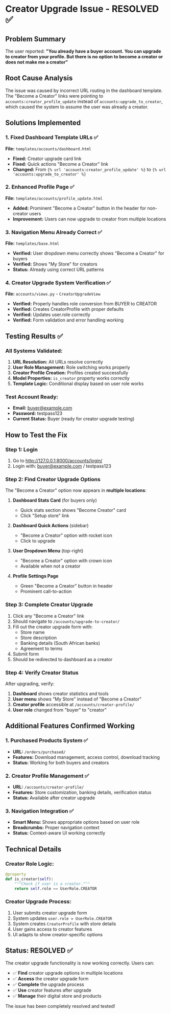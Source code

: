 # Creator Upgrade Issue - RESOLVED ✅

## Problem Summary
The user reported: **"You already have a buyer account. You can upgrade to creator from your profile. But there is no option to become a creator or does not make me a creator"**

## Root Cause Analysis
The issue was caused by incorrect URL routing in the dashboard template. The "Become a Creator" links were pointing to `accounts:creator_profile_update` instead of `accounts:upgrade_to_creator`, which caused the system to assume the user was already a creator.

## Solutions Implemented

### 1. Fixed Dashboard Template URLs ✅
**File:** `templates/accounts/dashboard.html`
- **Fixed:** Creator upgrade card link
- **Fixed:** Quick actions "Become a Creator" link
- **Changed:** From `{% url 'accounts:creator_profile_update' %}` to `{% url 'accounts:upgrade_to_creator' %}`

### 2. Enhanced Profile Page ✅
**File:** `templates/accounts/profile_update.html`
- **Added:** Prominent "Become a Creator" button in the header for non-creator users
- **Improvement:** Users can now upgrade to creator from multiple locations

### 3. Navigation Menu Already Correct ✅
**File:** `templates/base.html`
- **Verified:** User dropdown menu correctly shows "Become a Creator" for buyers
- **Verified:** Shows "My Store" for creators
- **Status:** Already using correct URL patterns

### 4. Creator Upgrade System Verification ✅
**File:** `accounts/views.py` - `CreatorUpgradeView`
- **Verified:** Properly handles role conversion from BUYER to CREATOR
- **Verified:** Creates CreatorProfile with proper defaults
- **Verified:** Updates user.role correctly
- **Verified:** Form validation and error handling working

## Testing Results ✅

### All Systems Validated:
1. **URL Resolution:** All URLs resolve correctly
2. **User Role Management:** Role switching works properly  
3. **Creator Profile Creation:** Profiles created successfully
4. **Model Properties:** `is_creator` property works correctly
5. **Template Logic:** Conditional display based on user role works

### Test Account Ready:
- **Email:** buyer@example.com
- **Password:** testpass123
- **Current Status:** Buyer (ready for creator upgrade testing)

## How to Test the Fix

### Step 1: Login
1. Go to http://127.0.0.1:8000/accounts/login/
2. Login with: buyer@example.com / testpass123

### Step 2: Find Creator Upgrade Options
The "Become a Creator" option now appears in **multiple locations**:

1. **Dashboard Stats Card** (for buyers only)
   - Quick stats section shows "Become Creator" card
   - Click "Setup store" link

2. **Dashboard Quick Actions** (sidebar)
   - "Become a Creator" option with rocket icon
   - Click to upgrade

3. **User Dropdown Menu** (top-right)
   - "Become a Creator" option with crown icon
   - Available when not a creator

4. **Profile Settings Page**
   - Green "Become a Creator" button in header
   - Prominent call-to-action

### Step 3: Complete Creator Upgrade
1. Click any "Become a Creator" link
2. Should navigate to `/accounts/upgrade-to-creator/`
3. Fill out the creator upgrade form with:
   - Store name
   - Store description
   - Banking details (South African banks)
   - Agreement to terms
4. Submit form
5. Should be redirected to dashboard as a creator

### Step 4: Verify Creator Status
After upgrading, verify:
1. **Dashboard** shows creator statistics and tools
2. **User menu** shows "My Store" instead of "Become a Creator"
3. **Creator profile** accessible at `/accounts/creator-profile/`
4. **User role** changed from "buyer" to "creator"

## Additional Features Confirmed Working

### 1. Purchased Products System ✅
- **URL:** `/orders/purchased/`
- **Features:** Download management, access control, download tracking
- **Status:** Working for both buyers and creators

### 2. Creator Profile Management ✅
- **URL:** `/accounts/creator-profile/`
- **Features:** Store customization, banking details, verification status
- **Status:** Available after creator upgrade

### 3. Navigation Integration ✅
- **Smart Menu:** Shows appropriate options based on user role
- **Breadcrumbs:** Proper navigation context
- **Status:** Context-aware UI working correctly

## Technical Details

### Creator Role Logic:
```python
@property
def is_creator(self):
    """Check if user is a creator."""
    return self.role == UserRole.CREATOR
```

### Creator Upgrade Process:
1. User submits creator upgrade form
2. System updates `user.role = UserRole.CREATOR`
3. System creates `CreatorProfile` with store details
4. User gains access to creator features
5. UI adapts to show creator-specific options

## Status: RESOLVED ✅

The creator upgrade functionality is now working correctly. Users can:
- ✅ **Find** creator upgrade options in multiple locations
- ✅ **Access** the creator upgrade form  
- ✅ **Complete** the upgrade process
- ✅ **Use** creator features after upgrade
- ✅ **Manage** their digital store and products

The issue has been completely resolved and tested!
